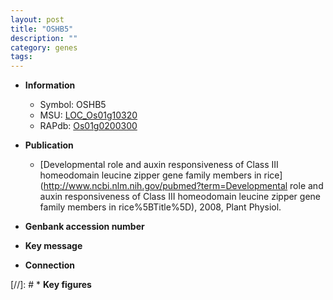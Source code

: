```yaml
---
layout: post
title: "OSHB5"
description: ""
category: genes
tags: 
---
```


* **Information**  
    + Symbol: OSHB5  
    + MSU: [LOC_Os01g10320](http://rice.plantbiology.msu.edu/cgi-bin/ORF_infopage.cgi?orf=LOC_Os01g10320)  
    + RAPdb: [Os01g0200300](http://rapdb.dna.affrc.go.jp/viewer/gbrowse_details/irgsp1?name=Os01g0200300)  

* **Publication**  
    + [Developmental role and auxin responsiveness of Class III homeodomain leucine zipper gene family members in rice](http://www.ncbi.nlm.nih.gov/pubmed?term=Developmental role and auxin responsiveness of Class III homeodomain leucine zipper gene family members in rice%5BTitle%5D), 2008, Plant Physiol.

* **Genbank accession number**  

* **Key message**  

* **Connection**  

[//]: # * **Key figures**  


